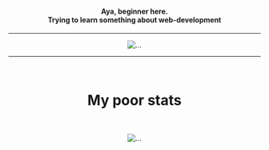 <h4 align="middle">
  Aya, beginner here. <br>
  Trying to learn something about web-development
</h4>

<!-- i dont know how to style this shit so enjoy h1-5 BASED 😶‍🌫️ -->

---
<div align="center">
  <img src="https://c.tenor.com/NmH01DJCHL0AAAAC/monkey-funny-animals.gif" alt="...">
</div>

---
<br>

<h1 align="center">My poor stats</h1>

<br>

<p align="middle">
  <img alt="..." src="https://github-readme-stats.vercel.app/api?username=qvarkk&hide=issues,prs&theme=swift&locale=ja">
</p>

<!-- <h3 align="center">I store everything here</h3>

<p align="middle">
  <img alt="..." src="https://github-readme-stats.vercel.app/api/pin/?username=qvarkk&repo=the_path&theme=swift&locale=ja">
</p> -->


